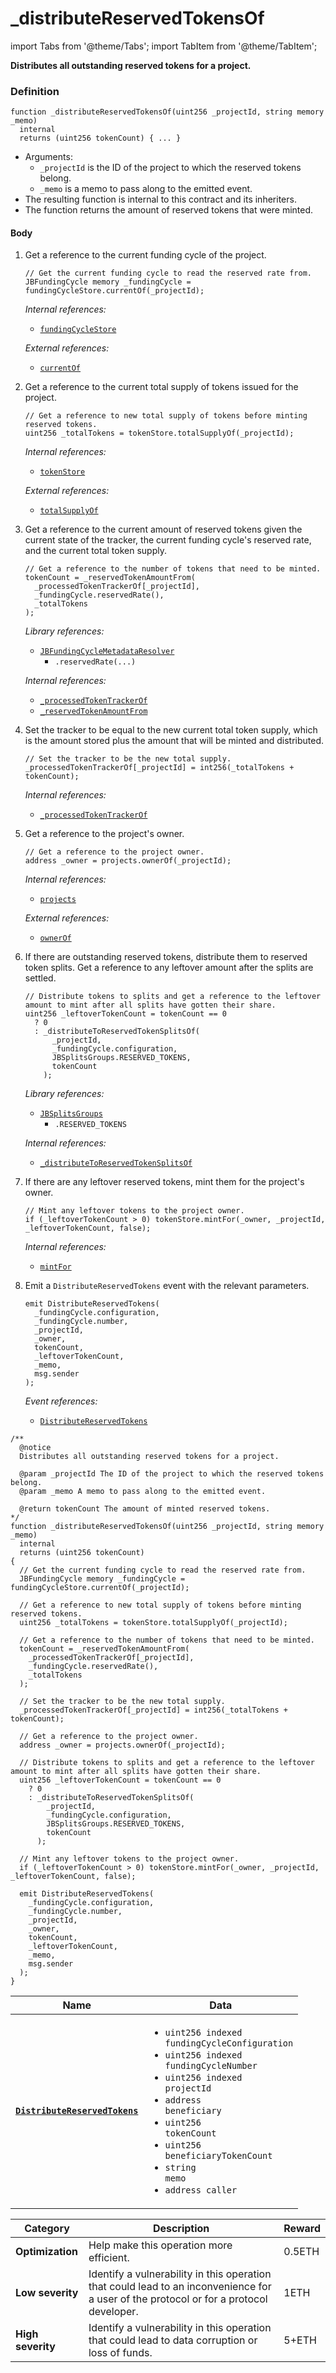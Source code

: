 # _distributeReservedTokensOf

import Tabs from '@theme/Tabs';
import TabItem from '@theme/TabItem';

<Tabs>
<TabItem value="Step by step" label="Step by step">

**Distributes all outstanding reserved tokens for a project.**

### Definition

```
function _distributeReservedTokensOf(uint256 _projectId, string memory _memo)
  internal
  returns (uint256 tokenCount) { ... }
```

* Arguments:
  * `_projectId` is the ID of the project to which the reserved tokens belong.
  * `_memo` is a memo to pass along to the emitted event.
* The resulting function is internal to this contract and its inheriters. 
* The function returns the amount of reserved tokens that were minted.

#### Body

1.  Get a reference to the current funding cycle of the project.

    ```
    // Get the current funding cycle to read the reserved rate from.
    JBFundingCycle memory _fundingCycle = fundingCycleStore.currentOf(_projectId);
    ```

    _Internal references:_

    * [`fundingCycleStore`](/dev/api/contracts/or-controllers/jbcontroller/properties/fundingcyclestore.md)

    _External references:_

    * [`currentOf`](/dev/api/contracts/jbfundingcyclestore/read/currentof.md)
2.  Get a reference to the current total supply of tokens issued for the project.

    ```
    // Get a reference to new total supply of tokens before minting reserved tokens.
    uint256 _totalTokens = tokenStore.totalSupplyOf(_projectId);
    ```

    _Internal references:_

    * [`tokenStore`](/dev/api/contracts/or-controllers/jbcontroller/properties/tokenstore.md)

    _External references:_

    * [`totalSupplyOf`](/dev/api/contracts/jbtokenstore/read/totalsupplyof.md)
3.  Get a reference to the current amount of reserved tokens given the current state of the tracker, the current funding cycle's reserved rate, and the current total token supply.

    ```
    // Get a reference to the number of tokens that need to be minted.
    tokenCount = _reservedTokenAmountFrom(
      _processedTokenTrackerOf[_projectId],
      _fundingCycle.reservedRate(),
      _totalTokens
    );
    ```

    _Library references:_

    * [`JBFundingCycleMetadataResolver`](/dev/api/libraries/jbfundingcyclemetadataresolver.md)
      * `.reservedRate(...)`

    _Internal references:_

    * [`_processedTokenTrackerOf`](/dev/api/contracts/or-controllers/jbcontroller/properties/-_processedtokentrackerof.md)
    * [`_reservedTokenAmountFrom`](/dev/api/contracts/or-controllers/jbcontroller/read/-_reservedtokenamountfrom.md)
4.  Set the tracker to be equal to the new current total token supply, which is the amount stored plus the amount that will be minted and distributed.

    ```
    // Set the tracker to be the new total supply.
    _processedTokenTrackerOf[_projectId] = int256(_totalTokens + tokenCount);
    ```

    _Internal references:_

    * [`_processedTokenTrackerOf`](/dev/api/contracts/or-controllers/jbcontroller/properties/-_processedtokentrackerof.md)
5.  Get a reference to the project's owner.

    ```
    // Get a reference to the project owner.
    address _owner = projects.ownerOf(_projectId);
    ```

    _Internal references:_

    * [`projects`](/dev/api/contracts/or-controllers/jbcontroller/properties/projects.md)

    _External references:_

    * [`ownerOf`](https://docs.openzeppelin.com/contracts/4.x/dev/api/token/erc721#IERC721-ownerOf-uint256-)
6.  If there are outstanding reserved tokens, distribute them to reserved token splits. Get a reference to any leftover amount after the splits are settled.

    ```
    // Distribute tokens to splits and get a reference to the leftover amount to mint after all splits have gotten their share.
    uint256 _leftoverTokenCount = tokenCount == 0
      ? 0
      : _distributeToReservedTokenSplitsOf(
          _projectId,
          _fundingCycle.configuration,
          JBSplitsGroups.RESERVED_TOKENS,
          tokenCount
        );
    ```

    _Library references:_

    * [`JBSplitsGroups`](/dev/api/libraries/jbsplitsgroups.md)
      * `.RESERVED_TOKENS`

    _Internal references:_

    * [`_distributeToReservedTokenSplitsOf`](/dev/api/contracts/or-controllers/jbcontroller/write/-_distributetoreservedtokensplitsof.md)
7.  If there are any leftover reserved tokens, mint them for the project's owner.

    ```
    // Mint any leftover tokens to the project owner.
    if (_leftoverTokenCount > 0) tokenStore.mintFor(_owner, _projectId, _leftoverTokenCount, false);
    ```

    _Internal references:_

    * [`mintFor`](/dev/api/contracts/jbtokenstore/write/mintfor.md)
8.  Emit a `DistributeReservedTokens` event with the relevant parameters.

    ```
    emit DistributeReservedTokens(
      _fundingCycle.configuration,
      _fundingCycle.number,
      _projectId,
      _owner,
      tokenCount,
      _leftoverTokenCount,
      _memo,
      msg.sender
    );
    ```

    _Event references:_

    * [`DistributeReservedTokens`](/dev/api/contracts/or-controllers/jbcontroller/events/distributereservedtokens.md)

</TabItem>

<TabItem value="Code" label="Code">

```
/**
  @notice
  Distributes all outstanding reserved tokens for a project.

  @param _projectId The ID of the project to which the reserved tokens belong.
  @param _memo A memo to pass along to the emitted event.

  @return tokenCount The amount of minted reserved tokens.
*/
function _distributeReservedTokensOf(uint256 _projectId, string memory _memo)
  internal
  returns (uint256 tokenCount)
{
  // Get the current funding cycle to read the reserved rate from.
  JBFundingCycle memory _fundingCycle = fundingCycleStore.currentOf(_projectId);

  // Get a reference to new total supply of tokens before minting reserved tokens.
  uint256 _totalTokens = tokenStore.totalSupplyOf(_projectId);

  // Get a reference to the number of tokens that need to be minted.
  tokenCount = _reservedTokenAmountFrom(
    _processedTokenTrackerOf[_projectId],
    _fundingCycle.reservedRate(),
    _totalTokens
  );

  // Set the tracker to be the new total supply.
  _processedTokenTrackerOf[_projectId] = int256(_totalTokens + tokenCount);

  // Get a reference to the project owner.
  address _owner = projects.ownerOf(_projectId);

  // Distribute tokens to splits and get a reference to the leftover amount to mint after all splits have gotten their share.
  uint256 _leftoverTokenCount = tokenCount == 0
    ? 0
    : _distributeToReservedTokenSplitsOf(
        _projectId,
        _fundingCycle.configuration,
        JBSplitsGroups.RESERVED_TOKENS,
        tokenCount
      );

  // Mint any leftover tokens to the project owner.
  if (_leftoverTokenCount > 0) tokenStore.mintFor(_owner, _projectId, _leftoverTokenCount, false);

  emit DistributeReservedTokens(
    _fundingCycle.configuration,
    _fundingCycle.number,
    _projectId,
    _owner,
    tokenCount,
    _leftoverTokenCount,
    _memo,
    msg.sender
  );
}
```

</TabItem>

<TabItem value="Events" label="Events">

| Name                                        | Data                                                                                                                                                                                                                                                       |
| ------------------------------------------- | ---------------------------------------------------------------------------------------------------------------------------------------------------------------------------------------------------------------------------------------------------------- |
| [**`DistributeReservedTokens`**](/dev/api/contracts/or-controllers/jbcontroller/events/distributereservedtokens.md)             | <ul><li><code>uint256 indexed fundingCycleConfiguration</code></li><li><code>uint256 indexed fundingCycleNumber</code></li><li><code>uint256 indexed projectId</code></li><li><code>address beneficiary</code></li><li><code>uint256 tokenCount</code></li><li><code>uint256 beneficiaryTokenCount</code></li><li><code>string memo</code></li><li><code>address caller</code></li></ul> |

</TabItem>

<TabItem value="Bug bounty" label="Bug bounty">

| Category          | Description                                                                                                                            | Reward |
| ----------------- | -------------------------------------------------------------------------------------------------------------------------------------- | ------ |
| **Optimization**  | Help make this operation more efficient.                                                                                               | 0.5ETH |
| **Low severity**  | Identify a vulnerability in this operation that could lead to an inconvenience for a user of the protocol or for a protocol developer. | 1ETH   |
| **High severity** | Identify a vulnerability in this operation that could lead to data corruption or loss of funds.                                        | 5+ETH  |

</TabItem>
</Tabs>
